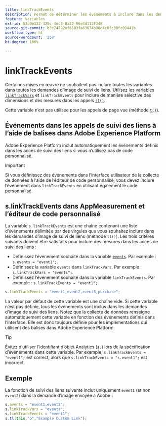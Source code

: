 ```yaml
---
title: linkTrackEvents
description: Permet de déterminer les événements à inclure dans les demandes d’image de suivi de liens.
feature: Variables
exl-id: 53c9e122-425c-4ec3-8a32-96e4d112f348
source-git-commit: b3c74782ef6183fa63674b98e4c0fc39fc09441b
workflow-type: ht
source-wordcount: '258'
ht-degree: 100%

---
```


# linkTrackEvents

Certaines mises en œuvre ne souhaitent pas inclure toutes les variables dans toutes les demandes d’image de suivi de liens. Utilisez les variables [`linkTrackVars`](linktrackvars.md) et `linkTrackEvents` pour inclure de manière sélective des dimensions et des mesures dans les appels [`tl()`](../functions/tl-method.md).

Cette variable n’est pas utilisée pour les appels de page vue (méthode [`t()`](../functions/t-method.md)).

## Événements dans les appels de suivi des liens à l’aide de balises dans Adobe Experience Platform

Adobe Experience Platform inclut automatiquement les événements définis dans les accès de suivi des liens si vous n’utilisez pas de code personnalisé.

>[!IMPORTANT]
>
>Si vous définissez des événements dans l’interface utilisateur de la collecte de données à l’aide de l’éditeur de code personnalisé, vous devez inclure l’événement dans `linkTrackEvents` en utilisant également le code personnalisé.

## s.linkTrackEvents dans AppMeasurement et l’éditeur de code personnalisé

La variable `s.linkTrackEvents` est une chaîne contenant une liste d’événements délimitée par des virgules que vous souhaitez inclure dans les demandes d’image de suivi de liens (méthode `tl()`). Les trois critères suivants doivent être satisfaits pour inclure des mesures dans les accès de suivi des liens :

* Définissez l’événement souhaité dans la variable [`events`](../page-vars/events/events-overview.md). Par exemple : `s.events = "event1";`.
* Définissez la variable `events` dans `linkTrackVars`. Par exemple : `s.linkTrackVars = "events";`.
* Définissez l’événement souhaité dans la variable `linkTrackEvents`. Par exemple : `s.linkTrackEvents = "event1";`.

```js
s.linkTrackEvents = "event1,event2,event3,purchase";
```

La valeur par défaut de cette variable est une chaîne vide. Si cette variable n’est pas définie, tous les événements sont inclus dans les demandes d’image de suivi des liens. Notez que la collecte de données renseigne automatiquement cette variable en fonction des événements définis dans l’interface. Elle est donc toujours définie pour les implémentations qui utilisent des balises dans Adobe Experience Platform.

>[!TIP]
>
>Évitez d’utiliser l’identifiant d’objet Analytics (`s.`) lors de la spécification d’événements dans cette variable. Par exemple, `s.linkTrackEvents = "event1";` est correct, alors que `s.linkTrackEvents = "s.event1";` est incorrect.

## Exemple

La fonction de suivi des liens suivante inclut uniquement `event1` (et non `event2`) dans la demande d’image envoyée à Adobe :

```js
s.events = "event1,event2";
s.linkTrackVars = "events";
s.linkTrackEvents = "event1";
s.tl(this,"o","Example Custom Link");
```
